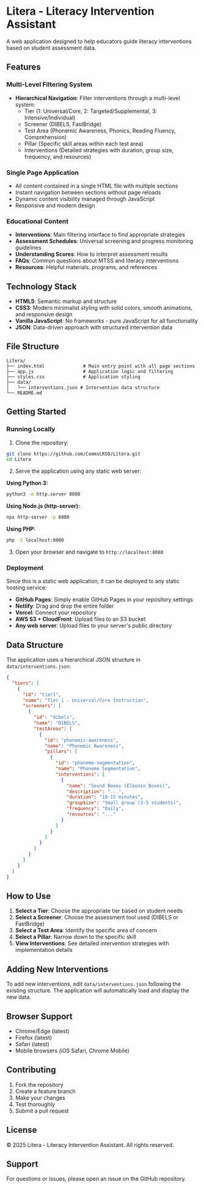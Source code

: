 # Litera - Literacy Intervention Assistant

A web application designed to help educators guide literacy interventions based on student assessment data.

## Features

### Multi-Level Filtering System
- **Hierarchical Navigation**: Filter interventions through a multi-level system:
  - Tier (1: Universal/Core, 2: Targeted/Supplemental, 3: Intensive/Individual)
  - Screener (DIBELS, FastBridge)
  - Test Area (Phonemic Awareness, Phonics, Reading Fluency, Comprehension)
  - Pillar (Specific skill areas within each test area)
  - Interventions (Detailed strategies with duration, group size, frequency, and resources)

### Single Page Application
- All content contained in a single HTML file with multiple sections
- Instant navigation between sections without page reloads
- Dynamic content visibility managed through JavaScript
- Responsive and modern design

### Educational Content
- **Interventions**: Main filtering interface to find appropriate strategies
- **Assessment Schedules**: Universal screening and progress monitoring guidelines
- **Understanding Scores**: How to interpret assessment results
- **FAQs**: Common questions about MTSS and literacy interventions
- **Resources**: Helpful materials, programs, and references

## Technology Stack

- **HTML5**: Semantic markup and structure
- **CSS3**: Modern minimalist styling with solid colors, smooth animations, and responsive design
- **Vanilla JavaScript**: No frameworks - pure JavaScript for all functionality
- **JSON**: Data-driven approach with structured intervention data

## File Structure

```
Litera/
├── index.html              # Main entry point with all page sections
├── app.js                  # Application logic and filtering
├── styles.css              # Application styling
├── data/
│   └── interventions.json # Intervention data structure
└── README.md
```

## Getting Started

### Running Locally

1. Clone the repository:
```bash
git clone https://github.com/CommsLRSD/Litera.git
cd Litera
```

2. Serve the application using any static web server:

**Using Python 3:**
```bash
python3 -m http.server 8080
```

**Using Node.js (http-server):**
```bash
npx http-server -p 8080
```

**Using PHP:**
```bash
php -S localhost:8080
```

3. Open your browser and navigate to `http://localhost:8080`

### Deployment

Since this is a static web application, it can be deployed to any static hosting service:

- **GitHub Pages**: Simply enable GitHub Pages in your repository settings
- **Netlify**: Drag and drop the entire folder
- **Vercel**: Connect your repository
- **AWS S3 + CloudFront**: Upload files to an S3 bucket
- **Any web server**: Upload files to your server's public directory

## Data Structure

The application uses a hierarchical JSON structure in `data/interventions.json`:

```json
{
  "tiers": [
    {
      "id": "tier1",
      "name": "Tier 1 - Universal/Core Instruction",
      "screeners": [
        {
          "id": "dibels",
          "name": "DIBELS",
          "testAreas": [
            {
              "id": "phonemic-awareness",
              "name": "Phonemic Awareness",
              "pillars": [
                {
                  "id": "phoneme-segmentation",
                  "name": "Phoneme Segmentation",
                  "interventions": [
                    {
                      "name": "Sound Boxes (Elkonin Boxes)",
                      "description": "...",
                      "duration": "10-15 minutes",
                      "groupSize": "Small group (3-5 students)",
                      "frequency": "Daily",
                      "resources": "..."
                    }
                  ]
                }
              ]
            }
          ]
        }
      ]
    }
  ]
}
```

## How to Use

1. **Select a Tier**: Choose the appropriate tier based on student needs
2. **Select a Screener**: Choose the assessment tool used (DIBELS or FastBridge)
3. **Select a Test Area**: Identify the specific area of concern
4. **Select a Pillar**: Narrow down to the specific skill
5. **View Interventions**: See detailed intervention strategies with implementation details

## Adding New Interventions

To add new interventions, edit `data/interventions.json` following the existing structure. The application will automatically load and display the new data.

## Browser Support

- Chrome/Edge (latest)
- Firefox (latest)
- Safari (latest)
- Mobile browsers (iOS Safari, Chrome Mobile)

## Contributing

1. Fork the repository
2. Create a feature branch
3. Make your changes
4. Test thoroughly
5. Submit a pull request

## License

© 2025 Litera - Literacy Intervention Assistant. All rights reserved.

## Support

For questions or issues, please open an issue on the GitHub repository.
